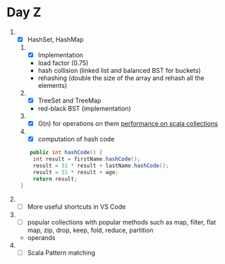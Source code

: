 # Day Z

1. - [x] HashSet, HashMap
   1. - [x] Implementation
      - load factor (0.75)
      - hash collision (linked list and balanced BST for buckets)
      - rehashing (double the size of the array and rehash all the elements)
   2. - [x] TreeSet and TreeMap
      - red-black BST (implementation)
   3. - [x] O(n) for operations on them
      [performance on scala collections](https://docs.scala-lang.org/overviews/collections-2.13/performance-characteristics.html)
   4. - [x] computation of hash code

   ```java
       public int hashCode() {
        int result = firstName.hashCode();
        result = 31 * result + lastName.hashCode();
        result = 31 * result + age;
        return result;
    }
   ```

2. - [ ] More useful shortcuts in VS Code
3. - [ ] popular collections with popular methods such as map, filter, flat map, zip, drop, keep, fold, reduce, partition
   - operands
4. - [ ] Scala Pattern matching
